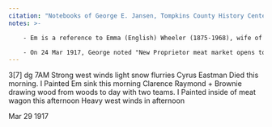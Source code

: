 ```yaml
---
citation: "Notebooks of George E. Jansen, Tompkins County History Center" 
notes: >-

    - Em is a reference to Emma (English) Wheeler (1875-1968), wife of Clarence Wheeler (1876-1951). George writes of both often. 

    - On 24 Mar 1917, George noted "New Proprietor meat market opens to day"
---
```

3[7] dg 7AM Strong west winds light snow flurries Cyrus Eastman Died this morning. I Painted Em sink this morning Clarence Raymond + Brownie drawing wood from woods to day with two teams. I Painted inside of meat wagon this afternoon Heavy west winds in afternoon

Mar 29 1917

